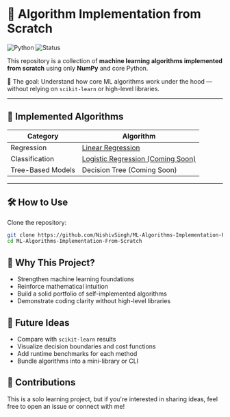 # 🧠 Algorithm Implementation from Scratch

![Python](https://img.shields.io/badge/Python-3.8+-blue)
![Status](https://img.shields.io/badge/Status-Active-brightgreen)

This repository is a collection of **machine learning algorithms implemented from scratch** using only **NumPy** and core Python.

🚀 The goal: Understand how core ML algorithms work under the hood — without relying on `scikit-learn` or high-level libraries.

---

## 📘 Implemented Algorithms

| Category           | Algorithm                                             |
|--------------------|-------------------------------------------------------|
| Regression         | [Linear Regression](docs/LinearRegression.md) |
| Classification     | [Logistic Regression (Coming Soon)](docs/LogisticRegression.md)      |
| Tree-Based Models  | Decision Tree (Coming Soon)  |

---


## 🛠️ How to Use

Clone the repository:

```bash
git clone https://github.com/NishivSingh/ML-Algorithms-Implementation-From-Scratch
cd ML-Algorithms-Implementation-From-Scratch
```

## 🎯 Why This Project?

- Strengthen machine learning foundations  
- Reinforce mathematical intuition  
- Build a solid portfolio of self-implemented algorithms  
- Demonstrate coding clarity without high-level libraries  

## 🧠 Future Ideas

- Compare with `scikit-learn` results  
- Visualize decision boundaries and cost functions  
- Add runtime benchmarks for each method  
- Bundle algorithms into a mini-library or CLI  

## 🙌 Contributions

This is a solo learning project, but if you're interested in sharing ideas, feel free to open an issue or connect with me!
